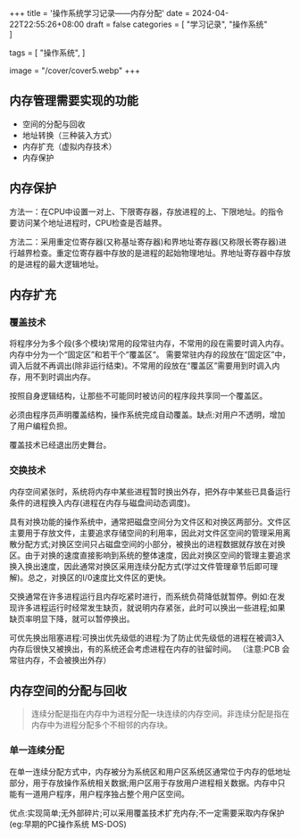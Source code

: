 +++
title = '操作系统学习记录——内存分配'
date = 2024-04-22T22:55:26+08:00
draft = false
categories = [
    "学习记录",
    "操作系统"    
]

tags = [
    "操作系统",
]

image = "/cover/cover5.webp"
+++

## 内存管理需要实现的功能

- 空间的分配与回收
- 地址转换（三种装入方式）
- 内存扩充（虚拟内存技术）
- 内存保护 

## 内存保护

方法一：在CPU中设置一对上、下限寄存器，存放进程的上、下限地址。的指令要访问某个地址进程时，CPU检查是否越界。

方法二：采用重定位寄存器(又称基址寄存器)和界地址寄存器(又称限长寄存器)进行越界检查。重定位寄存器中存放的是进程的起始物理地址。界地址寄存器中存放的是进程的最大逻辑地址。

## 内存扩充

### 覆盖技术

将程序分为多个段(多个模块)常用的段常驻内存，不常用的段在需要时调入内存。
内存中分为一个“固定区”和若干个“覆盖区“。
需要常驻内存的段放在“固定区”中，调入后就不再调出(除非运行结束)。不常用的段放在“覆盖区”需要用到时调入内存，用不到时调出内存。

按照自身逻辑结构，让那些不可能同时被访问的程序段共享同一个覆盖区。

必须由程序员声明覆盖结构，操作系统完成自动覆盖。缺点:对用户不透明，增加了用户编程负担。

覆盖技术已经退出历史舞台。

### 交换技术

内存空间紧张时，系统将内存中某些进程暂时换出外存，把外存中某些已具备运行条件的进程换入内存(进程在内存与磁盘间动态调度)。

具有对换功能的操作系统中，通常把磁盘空间分为文件区和对换区两部分。文件区主要用于存放文件，主要追求存储空间的利用率，因此对文件区空间的管理采用离散分配方式;对换区空间只占磁盘空间的小部分，被换出的进程数据就存放在对换区。由于对换的速度直接影响到系统的整体速度，因此对换区空间的管理主要追求换入换出速度，因此通常对换区采用连续分配方式(学过文件管理章节后即可理解)。总之，对换区的I/0速度比文件区的更快。

交换通常在许多进程运行且内存吃紧时进行，而系统负荷降低就暂停。例如:在发现许多进程运行时经常发生缺页，就说明内存紧张，此时可以换出一些进程;如果缺页率明显下降，就可以暂停换出。

可优先换出阻塞进程:可换出优先级低的进程:为了防止优先级低的进程在被调3入内存后很快又被换出，有的系统还会考虑进程在内存的驻留时间。
（注意:PCB 会常驻内存，不会被换出外存）

## 内存空间的分配与回收

> 连续分配是指在内存中为进程分配一块连续的内存空间。非连续分配是指在内存中为进程分配多个不相邻的内存块。

### 单一连续分配

在单一连续分配方式中，内存被分为系统区和用户区系统区通常位于内存的低地址部分，用于存放操作系统相关数据;用户区用于存放用户进程相关数据。内存中只能有一道用户程序，用户程序独占整个用户区空间。

优点:实现简单;无外部碎片;可以采用覆盖技术扩充内存;不一定需要采取内存保护(eg:早期的PC操作系统 MS-DOS)

